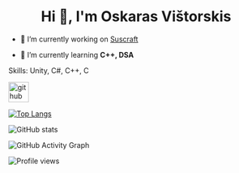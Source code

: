 <h1 align="center">Hi 👋, I'm Oskaras Vištorskis</h1>

- 🔭 I’m currently working on [Suscraft](https://github.com/Soskar1/Suscraft)

- 🌱 I’m currently learning **C++, DSA**

Skills: Unity, C#, C++, C

[<img src='https://cdn.jsdelivr.net/npm/simple-icons@3.0.1/icons/github.svg' alt='github' height='40'>](https://github.com/Soskar1)  

[![Top Langs](https://github-readme-stats.vercel.app/api/top-langs/?username=Soskar1)](https://github.com/anuraghazra/github-readme-stats)

![GitHub stats](https://github-readme-stats.vercel.app/api?username=Soskar1&show_icons=true)  

![GitHub Activity Graph](https://activity-graph.herokuapp.com/graph?username=Soskar1)  

![Profile views](https://gpvc.arturio.dev/Soskar1)  
